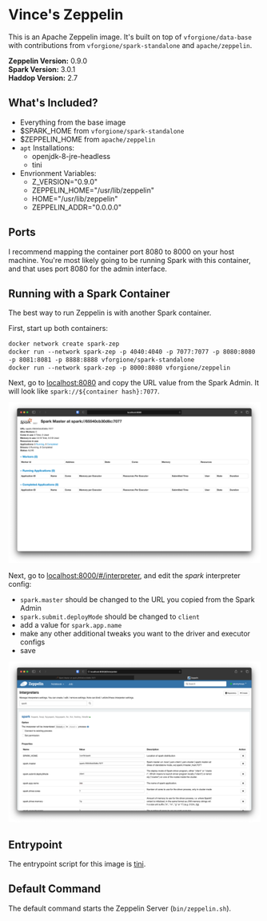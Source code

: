 # Vince's Zeppelin

This is an Apache Zeppelin image. It's built on top of `vforgione/data-base` with contributions from `vforgione/spark-standalone` and `apache/zeppelin`.

**Zeppelin Version:** 0.9.0  
**Spark Version:** 3.0.1  
**Haddop Version:** 2.7

## What's Included?

- Everything from the base image
- $SPARK_HOME from `vforgione/spark-standalone`
- $ZEPPELIN_HOME from `apache/zeppelin`
- `apt` Installations:
  - openjdk-8-jre-headless
  - tini
- Envrionment Variables:
  - Z_VERSION="0.9.0"
  - ZEPPELIN_HOME="/usr/lib/zeppelin"
  - HOME="/usr/lib/zeppelin"
  - ZEPPELIN_ADDR="0.0.0.0"

## Ports

I recommend mapping the container port 8080 to 8000 on your host machine. You're most likely going to be running Spark with this container, and that uses port 8080 for the admin interface.

## Running with a Spark Container

The best way to run Zeppelin is with another Spark container.

First, start up both containers:

```shell
docker network create spark-zep
docker run --network spark-zep -p 4040:4040 -p 7077:7077 -p 8080:8080 -p 8081:8081 -p 8888:8888 vforgione/spark-standalone
docker run --network spark-zep -p 8000:8080 vforgione/zeppelin
```

Next, go to [localhost:8080](localhost:8080) and copy the URL value from the Spark Admin. It will look like `spark://${container hash}:7077`.

![spark admin url](../.assets/img/spark-admin-url.png)

Next, go to [localhost:8000/#/interpreter](localhost:8000/#/interpreter), and edit the _spark_ interpreter config:

- `spark.master` should be changed to the URL you copied from the Spark Admin
- `spark.submit.deployMode` should be changed to `client`
- add a value for `spark.app.name`
- make any other additional tweaks you want to the driver and executor configs
- save

![zeppelin spark config](../.assets/img/zeppelin-spark-config.png)

## Entrypoint

The entrypoint script for this image is [tini](https://github.com/krallin/tini).

## Default Command

The default command starts the Zeppelin Server (`bin/zeppelin.sh`).
